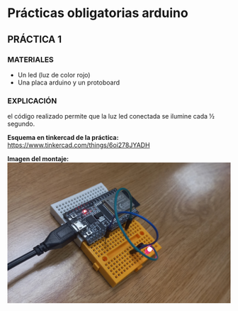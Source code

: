 # Prácticas obligatorias arduino

## PRÁCTICA 1

### MATERIALES
- Un led (luz de color rojo) 
- Una placa arduino y un protoboard

### EXPLICACIÓN
el código realizado permite que la luz led conectada se ilumine cada ½ segundo.

**Esquema en tinkercad de la práctica:** 
https://www.tinkercad.com/things/6oi278JYADH

**Imagen del montaje:**
![imagen del montaje](imagenes/practica1.jpg)
